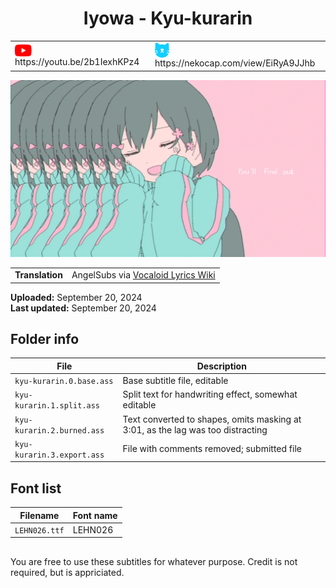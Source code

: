 <h1 align='center'>Iyowa - Kyu-kurarin</h2>

<table align='center'>
    <tr>
        <td> <img src='../.img/youtube.svg' alt='YouTube' width=27 align='center'> &nbsp https://youtu.be/2b1IexhKPz4 </td>
        <td> <img src='../.img/nekocap.svg' alt='NekoCap' width=23 align='center'> &nbsp https://nekocap.com/view/EiRyA9JJhb </td>
    </tr>
</table>

[![](./preview.webp)](https://www.youtube.com/watch?v=2b1IexhKPz4&nekocap=EiRyA9JJhb)

<table align='center'>
    <tr>
        <td> <b>Translation</b> </td>
        <td> AngelSubs via <a href='https://vocaloidlyrics.fandom.com/wiki/%E3%81%8D%E3%82%85%E3%81%86%E3%81%8F%E3%82%89%E3%82%8A%E3%82%93_(Kyuukurarin)'>Vocaloid Lyrics Wiki</a> </td>
    </tr>
</table>

**Uploaded:** September 20, 2024  
**Last updated:** September 20, 2024

## Folder info

| File | Description |
| ---- | ----------- |
|`kyu-kurarin.0.base.ass` | Base subtitle file, editable |
|`kyu-kurarin.1.split.ass` | Split text for handwriting effect, somewhat editable |
|`kyu-kurarin.2.burned.ass` | Text converted to shapes, omits masking at 3:01, as the lag was too distracting |
|`kyu-kurarin.3.export.ass` | File with comments removed; submitted file |

## Font list
| Filename | Font name |
| ---- | ---- |
|`LEHN026.ttf`| LEHN026 |

##
You are free to use these subtitles for whatever purpose. Credit is not required, but is appriciated.